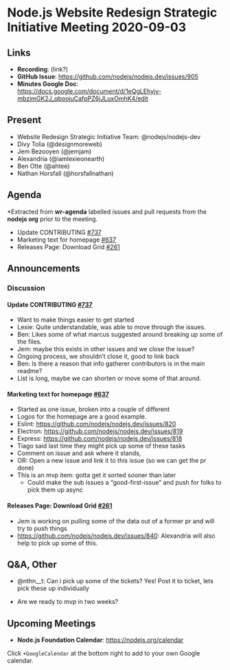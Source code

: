 # Node.js  Website Redesign Strategic Initiative Meeting 2020-09-03

## Links

* **Recording**: (link?)
* **GitHub Issue**: https://github.com/nodejs/nodejs.dev/issues/905
* **Minutes Google Doc**: https://docs.google.com/document/d/1eQgLEhyjy-mbzimGK2J_qboojuCafpPZ6jJLuxOmhK4/edit

## Present

* Website Redesign Strategic Initiative Team: @nodejs/nodejs-dev
* Divy Tolia (@designmoreweb)
* Jem Bezooyen (@jemjam)
* Alexandria (@iamlexieonearth)
* Ben Otte (@ahtee)
* Nathan Horsfall (@horsfallnathan)

## Agenda

*Extracted from **wr-agenda** labelled issues and pull requests from the
**nodejs org** prior to the meeting.

* Update CONTRIBUTING [#737](https://github.com/nodejs/nodejs.dev/issues/737)
* Marketing text for homepage [#637](https://github.com/nodejs/nodejs.dev/issues/637)
* Releases Page: Download Grid
  [#261](https://github.com/nodejs/nodejs.dev/issues/261)

## Announcements

### Discussion

#### Update CONTRIBUTING [#737](https://github.com/nodejs/nodejs.dev/issues/737)
- Want to make things easier to get started
- Lexie: Quite understandable, was able to move through the issues.
- Ben: Likes some of what marcus suggested around breaking up some of the files.
- Jem: maybe this exists in other issues and we close the issue?
- Ongoing process, we shouldn’t close it, good to link back
- Ben: Is there a reason that info gatherer contributors is in the main readme?
- List is long, maybe we can shorten or move some of that around.

#### Marketing text for homepage [#637](https://github.com/nodejs/nodejs.dev/issues/637)
- Started as one issue, broken into a couple of different
- Logos for the homepage are a good example.
- Eslint: https://github.com/nodejs/nodejs.dev/issues/820
- Electron: https://github.com/nodejs/nodejs.dev/issues/819
- Express: https://github.com/nodejs/nodejs.dev/issues/818
- Tiago said last time they might pick up some of these tasks
- Comment on issue and ask where it stands,
- OR: Open a new issue and link it to this issue (so we can get the pr done)
- This is an mvp item: gotta get it sorted sooner than later
  - Could make the sub issues a “good-first-issue” and push for folks to pick them up async

#### Releases Page: Download Grid [#261](https://github.com/nodejs/nodejs.dev/issues/261)

- Jem is working on pulling some of the data out of a former pr and will try to
  push things
- https://github.com/nodejs/nodejs.dev/issues/840: Alexandria will also help to pick up some of this.

## Q&A, Other

* @nthn__t: Can i pick up some of the tickets?
  Yes! Post it to ticket, lets pick these up individually

* Are we ready to mvp in two weeks?

## Upcoming Meetings

* **Node.js Foundation Calendar**: https://nodejs.org/calendar

Click `+GoogleCalendar` at the bottom right to add to your own Google calendar.
